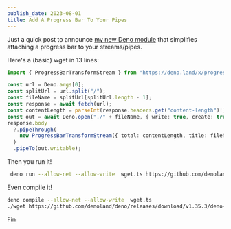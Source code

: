 ```yaml
---
publish_date: 2023-08-01
title: Add A Progress Bar To Your Pipes
---
```


Just a quick post to announce [my new Deno module](https://deno.land/x/progress_bar_transform_stream) that simplifies attaching a progress bar to your streams/pipes.

Here's a (basic) wget in 13 lines:

```TypeScript
import { ProgressBarTransformStream } from "https://deno.land/x/progress_bar_transform_stream@v1.0.0/mod.ts";

const url = Deno.args[0];
const splitUrl = url.split("/");
const fileName = splitUrl[splitUrl.length - 1];
const response = await fetch(url);
const contentLength = parseInt(response.headers.get("content-length")!);
const out = await Deno.open("./" + fileName, { write: true, create: true });
response.body
  ?.pipeThrough(
    new ProgressBarTransformStream({ total: contentLength, title: fileName })
  )
  .pipeTo(out.writable);
```

Then you run it!

```sh
 deno run --allow-net --allow-write  wget.ts https://github.com/denoland/deno/releases/download/v1.35.3/deno-x86_64-apple-darwin.zip
```

Even compile it!

```sh
deno compile --allow-net --allow-write  wget.ts
./wget https://github.com/denoland/deno/releases/download/v1.35.3/deno-x86_64-apple-darwin.zip
```

Fin
